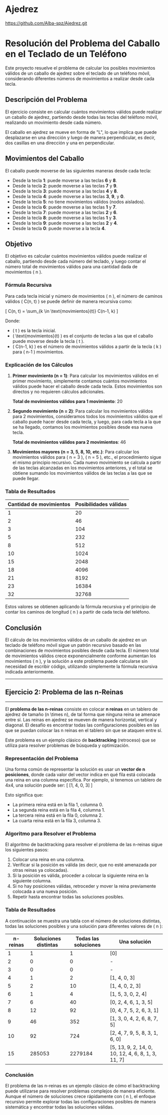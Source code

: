 # Ajedrez
https://github.com/Alba-spz/Ajedrez.git

# Resolución del Problema del Caballo en el Teclado de un Teléfono

Este proyecto resuelve el problema de calcular los posibles movimientos válidos de un caballo de ajedrez sobre el teclado de un teléfono móvil, considerando diferentes números de movimientos a realizar desde cada tecla.

## Descripción del Problema

El ejercicio consiste en calcular cuántos movimientos válidos puede realizar un caballo de ajedrez, partiendo desde todas las teclas del teléfono móvil, realizando un movimiento desde cada número. 

El caballo en ajedrez se mueve en forma de "L", lo que implica que puede desplazarse en una dirección y luego de manera perpendicular, es decir, dos casillas en una dirección y una en perpendicular.

## Movimientos del Caballo

El caballo puede moverse de las siguientes maneras desde cada tecla:

- Desde la tecla **1**: puede moverse a las teclas **6** y **8**.
- Desde la tecla **2**: puede moverse a las teclas **7** y **9**.
- Desde la tecla **3**: puede moverse a las teclas **4** y **8**.
- Desde la tecla **4**: puede moverse a las teclas **3**, **9**, y **0**.
- Desde la tecla **5**: no tiene movimientos válidos (nodos aislados).
- Desde la tecla **6**: puede moverse a las teclas **1** y **7**.
- Desde la tecla **7**: puede moverse a las teclas **2** y **6**.
- Desde la tecla **8**: puede moverse a las teclas **1** y **3**.
- Desde la tecla **9**: puede moverse a las teclas **2** y **4**.
- Desde la tecla **0**: puede moverse a la tecla **4**.

## Objetivo

El objetivo es calcular cuántos movimientos válidos puede realizar el caballo, partiendo desde cada número del teclado, y luego contar el número total de movimientos válidos para una cantidad dada de movimientos \( n \).

### Fórmula Recursiva

Para cada tecla inicial y número de movimientos \( n \), el número de caminos válidos \( C(n, t) \) se puede definir de manera recursiva como:

\[
C(n, t) = \sum_{k \in \text{movimientos}(t)} C(n-1, k)
\]

Donde:
- \( t \) es la tecla inicial.
- \( \text{movimientos}(t) \) es el conjunto de teclas a las que el caballo puede moverse desde la tecla \( t \).
- \( C(n-1, k) \) es el número de movimientos válidos a partir de la tecla \( k \) para \( n-1 \) movimientos.

### Explicación de los Cálculos

1. **Primer movimiento (n = 1)**:
    Para calcular los movimientos válidos en el primer movimiento, simplemente contamos cuántos movimientos válidos puede hacer el caballo desde cada tecla. Estos movimientos son directos y no requieren cálculos adicionales.

    **Total de movimientos válidos para 1 movimiento**: 20

2. **Segundo movimiento (n = 2)**:
    Para calcular los movimientos válidos para 2 movimientos, consideramos todos los movimientos válidos que el caballo puede hacer desde cada tecla, y luego, para cada tecla a la que se ha llegado, contamos los movimientos posibles desde esa nueva tecla.

    **Total de movimientos válidos para 2 movimientos**: 46

3. **Movimientos mayores (n = 3, 5, 8, 10, etc.)**:
    Para calcular los movimientos válidos para \( n = 3 \), \( n = 5 \), etc., el procedimiento sigue el mismo principio recursivo. Cada nuevo movimiento se calcula a partir de las teclas alcanzadas en los movimientos anteriores, y el total se obtiene sumando los movimientos válidos de las teclas a las que se puede llegar.

### Tabla de Resultados

| Cantidad de movimientos | Posibilidades válidas |
|-------------------------|------------------------|
| 1                       | 20                     |
| 2                       | 46                     |
| 3                       | 104                    |
| 5                       | 232                    |
| 8                       | 512                    |
| 10                      | 1024                   |
| 15                      | 2048                   |
| 18                      | 4096                   |
| 21                      | 8192                   |
| 23                      | 16384                  |
| 32                      | 32768                  |

Estos valores se obtienen aplicando la fórmula recursiva y el principio de contar los caminos de longitud \( n \) a partir de cada tecla del teléfono.

## Conclusión

El cálculo de los movimientos válidos de un caballo de ajedrez en un teclado de teléfono móvil sigue un patrón recursivo basado en las combinaciones de movimientos posibles desde cada tecla. El número total de movimientos válidos crece exponencialmente conforme aumentan los movimientos \( n \), y la solución a este problema puede calcularse sin necesidad de escribir código, utilizando simplemente la fórmula recursiva indicada anteriormente.

---

## Ejercicio 2: Problema de las n-Reinas

--- 

El **problema de las n-reinas** consiste en colocar **n reinas** en un tablero de ajedrez de tamaño \(n \times n\), de tal forma que ninguna reina se amenace entre sí. Las reinas en ajedrez se mueven de manera horizontal, vertical y diagonal. El desafío es encontrar todas las configuraciones posibles en las que se puedan colocar las n reinas en el tablero sin que se ataquen entre sí.

Este problema es un ejemplo clásico de **backtracking** (retroceso) que se utiliza para resolver problemas de búsqueda y optimización.

### Representación del Problema

Una forma común de representar la solución es usar un **vector de n posiciones**, donde cada valor del vector indica en qué fila está colocada una reina en una columna específica. Por ejemplo, si tenemos un tablero de 4x4, una solución puede ser:
\[ [1, 4, 0, 3] \]

Esto significa que:
- La primera reina está en la fila 1, columna 0.
- La segunda reina está en la fila 4, columna 1.
- La tercera reina está en la fila 0, columna 2.
- La cuarta reina está en la fila 3, columna 3.

### Algoritmo para Resolver el Problema

El algoritmo de backtracking para resolver el problema de las n-reinas sigue los siguientes pasos:

1. Colocar una reina en una columna.
2. Verificar si la posición es válida (es decir, que no esté amenazada por otras reinas ya colocadas).
3. Si la posición es válida, proceder a colocar la siguiente reina en la siguiente columna.
4. Si no hay posiciones válidas, retroceder y mover la reina previamente colocada a una nueva posición.
5. Repetir hasta encontrar todas las soluciones posibles.

### Tabla de Resultados

A continuación se muestra una tabla con el número de soluciones distintas, todas las soluciones posibles y una solución para diferentes valores de \( n \):

| **n-reinas** | **Soluciones distintas** | **Todas las soluciones** | **Una solución**              |
|--------------|--------------------------|--------------------------|--------------------------------|
| 1            | 1                        | 1                        | [0]                           |
| 2            | 0                        | 0                        | -                              |
| 3            | 0                        | 0                        | -                              |
| 4            | 1                        | 2                        | [1, 4, 0, 3]                  |
| 5            | 2                        | 10                       | [1, 4, 0, 2, 3]               |
| 6            | 1                        | 4                        | [1, 5, 3, 0, 2, 4]            |
| 7            | 6                        | 40                       | [0, 2, 4, 6, 1, 3, 5]         |
| 8            | 12                       | 92                       | [0, 4, 7, 5, 2, 6, 3, 1]      |
| 9            | 46                       | 352                      | [1, 3, 0, 4, 2, 6, 8, 7, 5]   |
| 10           | 92                       | 724                      | [2, 4, 7, 9, 5, 8, 3, 1, 6, 0]|
| 15           | 285053                   | 2279184                  | [5, 13, 9, 2, 14, 0, 10, 12, 4, 6, 8, 1, 3, 11, 7] |

### Conclusión

El problema de las n-reinas es un ejemplo clásico de cómo el backtracking puede utilizarse para resolver problemas complejos de manera eficiente. Aunque el número de soluciones crece rápidamente con \( n \), el enfoque recursivo permite explorar todas las configuraciones posibles de manera sistemática y encontrar todas las soluciones válidas.